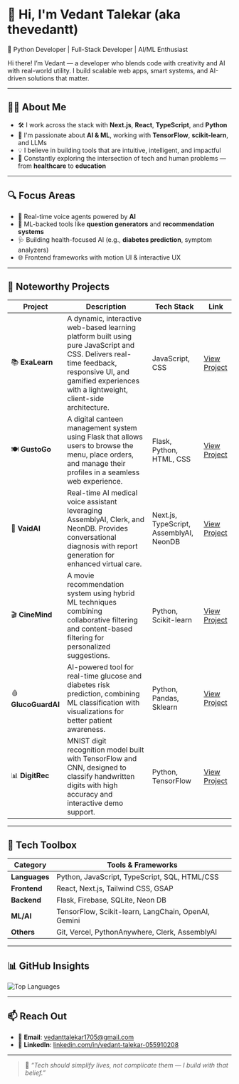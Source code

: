 # 👋 Hi, I'm Vedant Talekar (aka thevedantt)

🚀  Python Developer | Full-Stack Developer | AI/ML Enthusiast

Hi there! I’m Vedant — a developer who blends code with creativity and AI with real-world utility. I build scalable web apps, smart systems, and AI-driven solutions that matter.

---

## 👨‍💻 About Me

- 🛠️ I work across the stack with **Next.js**, **React**, **TypeScript**, and **Python**
- 🤖 I'm passionate about **AI & ML**, working with **TensorFlow**, **scikit-learn**, and LLMs
- 💡 I believe in building tools that are intuitive, intelligent, and impactful
- 🎯 Constantly exploring the intersection of tech and human problems — from **healthcare** to **education**

---

## 🔍 Focus Areas

- 💬 Real-time voice agents powered by **AI**
- 🧾 ML-backed tools like **question generators** and **recommendation systems**
- 🩺 Building health-focused AI (e.g., **diabetes prediction**, symptom analyzers)
- 🌐 Frontend frameworks with motion UI & interactive UX

---

## 📁 Noteworthy Projects

| Project         | Description                                                                                                                                                     | Tech Stack               | Link |
|-----------------|-----------------------------------------------------------------------------------------------------------------------------------------------------------------|--------------------------|------|
| 📚 **ExaLearn** | A dynamic, interactive web-based learning platform built using pure JavaScript and CSS. Delivers real-time feedback, responsive UI, and gamified experiences with a lightweight, client-side architecture. | JavaScript, CSS          | [View Project](https://github.com/thevedantt/ExaLearn) |
| 🍽️ **GustoGo**  | A digital canteen management system using Flask that allows users to browse the menu, place orders, and manage their profiles in a seamless web experience.      | Flask, Python, HTML, CSS | [View Project](https://github.com/thevedantt/gustogo) |
| 🧠 **VaidAI**    | Real-time AI medical voice assistant leveraging AssemblyAI, Clerk, and NeonDB. Provides conversational diagnosis with report generation for enhanced virtual care. | Next.js, TypeScript, AssemblyAI, NeonDB | [View Project](https://github.com/thevedantt/vaidai) |
| 🎬 **CineMind**  | A movie recommendation system using hybrid ML techniques combining collaborative filtering and content-based filtering for personalized suggestions.               | Python, Scikit-learn     | [View Project](https://github.com/thevedantt/cinemind) |
| 🩸 **GlucoGuardAI** | AI-powered tool for real-time glucose and diabetes risk prediction, combining ML classification with visualizations for better patient awareness.                | Python, Pandas, Sklearn  | [View Project](https://github.com/thevedantt/glucoguardai) |
| 📊 **DigitRec**  | MNIST digit recognition model built with TensorFlow and CNN, designed to classify handwritten digits with high accuracy and interactive demo support.             | Python, TensorFlow       | [View Project](https://github.com/thevedantt/digitrec) |


---

## 🔧 Tech Toolbox

| Category       | Tools & Frameworks |
|----------------|--------------------|
| **Languages**  | Python, JavaScript, TypeScript, SQL, HTML/CSS |
| **Frontend**   | React, Next.js, Tailwind CSS, GSAP |
| **Backend**    | Flask, Firebase, SQLite, Neon DB |
| **ML/AI**      | TensorFlow, Scikit-learn, LangChain, OpenAI, Gemini |
| **Others**     | Git, Vercel, PythonAnywhere, Clerk, AssemblyAI |

---

## 📊 GitHub Insights

![Top Languages](https://github-readme-stats.vercel.app/api/top-langs/?username=thevedantt&layout=compact&theme=tokyonight)

---

## 📫 Reach Out

- 📧 **Email**: vedanttalekar1705@gmail.com  
- 💼 **LinkedIn**: [linkedin.com/in/vedant-talekar-055910208](https://www.linkedin.com/in/vedant-talekar-055910208/)

---

> 🚀 *“Tech should simplify lives, not complicate them — I build with that belief.”*
